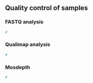 ## Quality control of samples


### FASTQ analysis

```bash
# 
```

### Qualimap analysis

```bash
# 
```

### Mosdepth

```bash
# 
```

